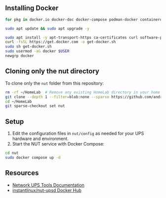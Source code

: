 ## Installing Docker

```sh
for pkg in docker.io docker-doc docker-compose podman-docker containerd runc; do sudo apt-get remove $pkg; done
```

```sh
sudo apt update && sudo apt upgrade -y
```

```sh
sudo apt install -y apt-transport-https ca-certificates curl software-properties-common
curl -fsSL https://get.docker.com -o get-docker.sh
sudo sh get-docker.sh
sudo usermod -aG docker $USER
newgrp docker
```
## Cloning only the nut directory

To clone only the `nut` folder from this repository:

```sh
rm -rf ~/HomeLab  # Remove any existing HomeLab directory in your home folder first
git clone --depth 1 --filter=blob:none --sparse https://github.com/andrew153d/HomeLab.git ~/HomeLab
cd ~/HomeLab
git sparse-checkout set nut
```

## Setup

1. Edit the configuration files in `nut/config` as needed for your UPS hardware and environment.
2. Start the NUT service with Docker Compose:

```sh
cd nut
sudo docker compose up -d
```

## Resources
- [Network UPS Tools Documentation](https://networkupstools.org/docs/user-manual.chunked/)
- [instantlinux/nut-upsd Docker Hub](https://hub.docker.com/r/instantlinux/nut-upsd)
